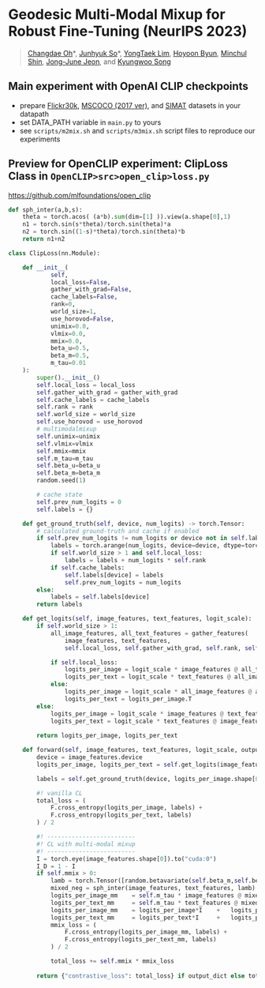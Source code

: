 # Geodesic Multi-Modal Mixup for Robust Fine-Tuning (NeurIPS 2023)
>[Changdae Oh](https://changdaeoh.github.io/)\*, [Junhyuk So](https://github.com/junhyukso)\*, [YongTaek Lim](https://github.com/teang1995), [Hoyoon Byun](https://scholar.google.com/citations?user=55yqBlMAAAAJ&hl=en), [Minchul Shin](https://scholar.google.com/citations?user=52NtRk8AAAAJ&hl=en), [Jong-June Jeon](https://scholar.google.co.kr/citations?user=A-E3uEMAAAAJ&hl=ko), and [Kyungwoo Song](https://scholar.google.com/citations?user=HWxRii4AAAAJ&hl=ko)

## Main experiment with OpenAI CLIP checkpoints
* prepare [Flickr30k](https://shannon.cs.illinois.edu/DenotationGraph/), [MSCOCO (2017 ver)](https://cocodataset.org/#home), and [SIMAT](https://github.com/facebookresearch/SIMAT) datasets in your datapath
* set DATA_PATH variable in `main.py` to yours
* see `scripts/m2mix.sh` and `scripts/m3mix.sh` script files to reproduce our experiments

## Preview for OpenCLIP experiment: ClipLoss Class in `OpenCLIP>src>open_clip>loss.py`
https://github.com/mlfoundations/open_clip

```python
def sph_inter(a,b,s):
    theta = torch.acos( (a*b).sum(dim=[1] )).view(a.shape[0],1)
    n1 = torch.sin(s*theta)/torch.sin(theta)*a
    n2 = torch.sin((1-s)*theta)/torch.sin(theta)*b
    return n1+n2

class ClipLoss(nn.Module):

    def __init__(
            self,
            local_loss=False,
            gather_with_grad=False,
            cache_labels=False,
            rank=0,
            world_size=1,
            use_horovod=False,
            unimix=0.0,
            vlmix=0.0,
            mmix=0.0,
            beta_u=0.5,
            beta_m=0.5,
            m_tau=0.01
    ):
        super().__init__()
        self.local_loss = local_loss
        self.gather_with_grad = gather_with_grad
        self.cache_labels = cache_labels
        self.rank = rank
        self.world_size = world_size
        self.use_horovod = use_horovod
        # multimodalmixup
        self.unimix=unimix
        self.vlmix=vlmix
        self.mmix=mmix
        self.m_tau=m_tau
        self.beta_u=beta_u
        self.beta_m=beta_m
        random.seed(1)

        # cache state
        self.prev_num_logits = 0
        self.labels = {}

    def get_ground_truth(self, device, num_logits) -> torch.Tensor:
        # calculated ground-truth and cache if enabled
        if self.prev_num_logits != num_logits or device not in self.labels:
            labels = torch.arange(num_logits, device=device, dtype=torch.long)
            if self.world_size > 1 and self.local_loss:
                labels = labels + num_logits * self.rank
            if self.cache_labels:
                self.labels[device] = labels
                self.prev_num_logits = num_logits
        else:
            labels = self.labels[device]
        return labels

    def get_logits(self, image_features, text_features, logit_scale):
        if self.world_size > 1:
            all_image_features, all_text_features = gather_features(
                image_features, text_features,
                self.local_loss, self.gather_with_grad, self.rank, self.world_size, self.use_horovod)

            if self.local_loss:
                logits_per_image = logit_scale * image_features @ all_text_features.T
                logits_per_text = logit_scale * text_features @ all_image_features.T
            else:
                logits_per_image = logit_scale * all_image_features @ all_text_features.T
                logits_per_text = logits_per_image.T
        else:
            logits_per_image = logit_scale * image_features @ text_features.T
            logits_per_text = logit_scale * text_features @ image_features.T
        
        return logits_per_image, logits_per_text

    def forward(self, image_features, text_features, logit_scale, output_dict=False):
        device = image_features.device
        logits_per_image, logits_per_text = self.get_logits(image_features, text_features, logit_scale)

        labels = self.get_ground_truth(device, logits_per_image.shape[0])

        #! vanilla CL
        total_loss = (
            F.cross_entropy(logits_per_image, labels) +
            F.cross_entropy(logits_per_text, labels)
        ) / 2

        #! -------------------------
        #! CL with multi-modal mixup
        #! -------------------------
        I = torch.eye(image_features.shape[0]).to("cuda:0")
        I_D = 1 - I
        if self.mmix > 0:
            lamb = torch.Tensor([random.betavariate(self.beta_m,self.beta_m)]).to("cuda:0")
            mixed_neg = sph_inter(image_features, text_features, lamb)
            logits_per_image_mm    = self.m_tau * image_features @ mixed_neg.T
            logits_per_text_mm     = self.m_tau * text_features @ mixed_neg.T
            logits_per_image_mm    = logits_per_image*I    +   logits_per_image_mm*I_D
            logits_per_text_mm     = logits_per_text*I     +   logits_per_text_mm*I_D
            mmix_loss = (
                F.cross_entropy(logits_per_image_mm, labels) +
                F.cross_entropy(logits_per_text_mm, labels)
            ) / 2

            total_loss += self.mmix * mmix_loss
            
        return {"contrastive_loss": total_loss} if output_dict else total_loss
```

